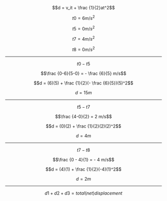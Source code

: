 
$$d = v_it + \frac {1}{2}at^2$$

$$t0= 6 m/s^2$$

$$t5 = 0 m/s^2$$

$$t7 = 4 m/s^2$$

$$t8 = 0 m/s^2$$

***

$$t0-t5$$

$$\frac {0-6}{5-0} = - \frac {6}{5} m/s$$

$$d = (6)(5) + \frac {1}{2}(- \frac {6}{5})(5)^2$$

$$d = 15m$$

***

$$t5-t7$$

$$\frac {4-0}{2} = 2 m/s$$

$$d = (0)(2) + \frac {1}{2}(2)(2)^2$$


$$d = 4m$$

***

$$t7 - t8$$

$$\frac {0 - 4}{1} = - 4 m/s$$

$$d = (4)(1) + \frac {1}{2}(-4)(1)^2$$

$$d = 2m$$

***

$$d1+d2+d3 = {total (net) displacement}$$









